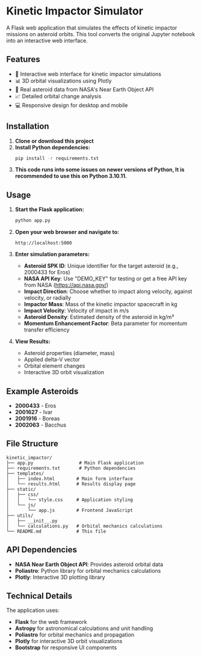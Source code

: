 # Kinetic Impactor Simulator

A Flask web application that simulates the effects of kinetic impactor missions on asteroid orbits. This tool converts the original Jupyter notebook into an interactive web interface.

## Features

- 🚀 Interactive web interface for kinetic impactor simulations
- 📊 3D orbital visualizations using Plotly
- 🌌 Real asteroid data from NASA's Near Earth Object API
- 📈 Detailed orbital change analysis
- 💻 Responsive design for desktop and mobile

## Installation

1. **Clone or download this project**
2. **Install Python dependencies:**
   ```bash
   pip install -r requirements.txt
   ```
3. **This code runs into some issues on newer versions of Python, It is recommended to use this on Python 3.10.11.**

## Usage

1. **Start the Flask application:**
   ```bash
   python app.py
   ```

2. **Open your web browser and navigate to:**
   ```
   http://localhost:5000
   ```

3. **Enter simulation parameters:**
   - **Asteroid SPK ID**: Unique identifier for the target asteroid (e.g., 2000433 for Eros)
   - **NASA API Key**: Use "DEMO_KEY" for testing or get a free API key from NASA (https://api.nasa.gov/)
   - **Impact Direction**: Choose whether to impact along velocity, against velocity, or radially
   - **Impactor Mass**: Mass of the kinetic impactor spacecraft in kg
   - **Impact Velocity**: Velocity of impact in m/s
   - **Asteroid Density**: Estimated density of the asteroid in kg/m³
   - **Momentum Enhancement Factor**: Beta parameter for momentum transfer efficiency

4. **View Results:**
   - Asteroid properties (diameter, mass)
   - Applied delta-V vector
   - Orbital element changes
   - Interactive 3D orbit visualization

## Example Asteroids

- **2000433** - Eros
- **2001627** - Ivar  
- **2001916** - Boreas
- **2002063** - Bacchus

## File Structure

```
kinetic_impactor/
├── app.py                 # Main Flask application
├── requirements.txt       # Python dependencies
├── templates/
│   ├── index.html        # Main form interface
│   └── results.html      # Results display page
├── static/
│   ├── css/
│   │   └── style.css     # Application styling
│   └── js/
│       └── app.js        # Frontend JavaScript
├── utils/
│   ├── __init__.py
│   └── calculations.py   # Orbital mechanics calculations
└── README.md             # This file
```

## API Dependencies

- **NASA Near Earth Object API**: Provides asteroid orbital data
- **Poliastro**: Python library for orbital mechanics calculations
- **Plotly**: Interactive 3D plotting library

## Technical Details

The application uses:
- **Flask** for the web framework
- **Astropy** for astronomical calculations and unit handling
- **Poliastro** for orbital mechanics and propagation
- **Plotly** for interactive 3D orbit visualizations
- **Bootstrap** for responsive UI components


